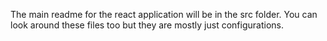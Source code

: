 The main readme for the react application will be in the src folder. You can look around these files too but they are mostly just configurations.
